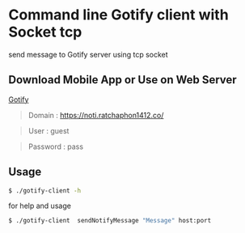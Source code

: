 # Command line Gotify client with Socket tcp

send message to Gotify server using tcp socket

## Download Mobile App or Use on Web Server

[Gotify](https://noti.ratchaphon1412.co/)

> Domain : https://noti.ratchaphon1412.co/

> User : guest

> Password : pass

## Usage

```bash
$ ./gotify-client -h
```

for help and usage

```bash
$ ./gotify-client  sendNotifyMessage "Message" host:port
```
